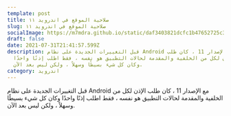 ```yaml
---
template: post
title: صلاحية الموقع في اندرويد ١١
slug: صلاحية الموقع في اندرويد ١١
socialImage: https://m7mdra.github.io/static/daf3403821dcfc1b47652725c3c5f226/1e088/location_permission_old.png
draft: false
date: 2021-07-31T21:41:57.599Z
description: قبل التغييرات الجديدة على نظام Android مع الإصدار 11 ، كان طلب
  الإذن لكل من الخلفية والمقدمة لحالات التطبيق هو نفسه ، فقط اطلب إذنًا واحدًا
  وكان كل شيء بسيطًا وسهلاً ، ولكن ليس بعد الآن.
category: اندرويد
---
```

قبل التغييرات الجديدة على نظام Android مع الإصدار 11 ، كان طلب الإذن لكل من الخلفية والمقدمة لحالات التطبيق هو نفسه ، فقط اطلب إذنًا واحدًا وكان كل شيء بسيطًا وسهلاً ، ولكن ليس بعد الآن.